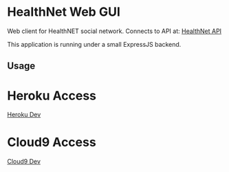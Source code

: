 # HealthNet Web GUI

Web client for HealthNET social network.
Connects to API at:
[HealthNet API](http://healthnetz.herokuapp.com)

This application is running under a small ExpressJS backend.

## Usage

# Heroku Access
[Heroku Dev](http://healthnet-web.herokuapp.com/)

# Cloud9 Access
[Cloud9 Dev](https://healthnet-web-gfigueroa.c9users.io)